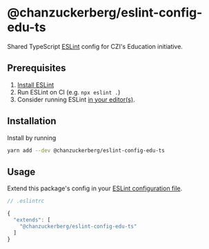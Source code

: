 # @chanzuckerberg/eslint-config-edu-ts

Shared TypeScript [ESLint](https://eslint.org/) config for CZI's Education initiative.

## Prerequisites

1. [Install ESLint](https://eslint.org/docs/latest/user-guide/getting-started#installation-and-usage)
2. Run ESLint on CI (e.g. `npx eslint .`)
3. Consider running ESLint [in your editor(s)](https://eslint.org/docs/latest/user-guide/integrations).

## Installation

Install by running

```sh
yarn add --dev @chanzuckerberg/eslint-config-edu-ts
```

## Usage

Extend this package's config in your [ESLint configuration file](https://eslint.org/docs/latest/user-guide/configuring/configuration-files).

```js
// .eslintrc

{
  "extends": [
    "@chanzuckerberg/eslint-config-edu-ts"
  ]
}
```
